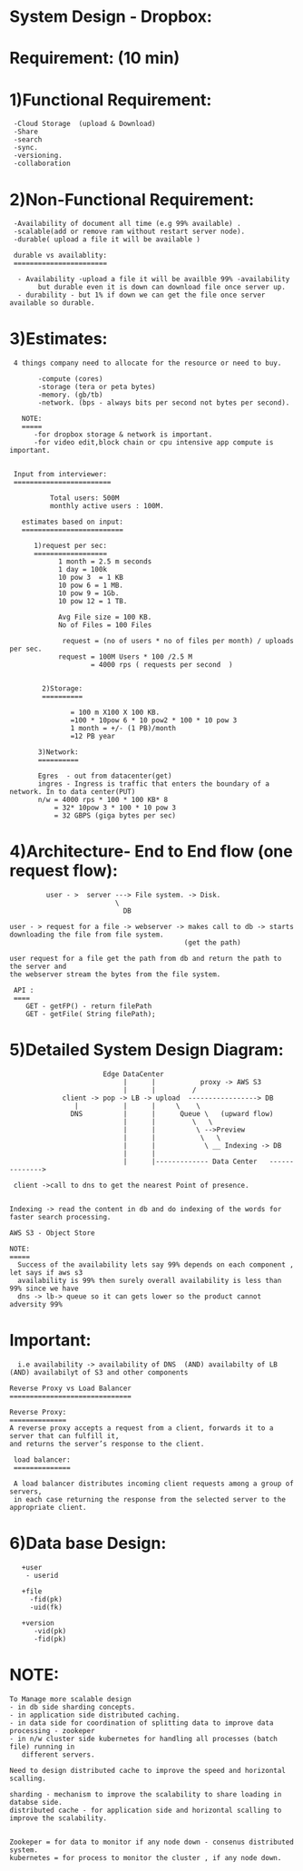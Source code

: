 System Design - Dropbox:
========================


Requirement: (10 min)
=====================

1)Functional Requirement:
==========================

     -Cloud Storage  (upload & Download)
     -Share
     -search
     -sync.
     -versioning.
     -collaboration
     
2)Non-Functional Requirement:
==============================
    
     -Availability of document all time (e.g 99% available) .
     -scalable(add or remove ram without restart server node).
     -durable( upload a file it will be available )
     
     durable vs availablity:
     =======================
     
      - Availability -upload a file it will be availble 99% -availability
           but durable even it is down can download file once server up.
      - durability - but 1% if down we can get the file once server available so durable.

3)Estimates:
============

     4 things company need to allocate for the resource or need to buy.

           -compute (cores) 
           -storage (tera or peta bytes)
           -memory. (gb/tb)
           -network. (bps - always bits per second not bytes per second).

       NOTE:
       =====
          -for dropbox storage & network is important.
          -for video edit,block chain or cpu intensive app compute is important.


     Input from interviewer:
     ========================

              Total users: 500M
              monthly active users : 100M.

       estimates based on input:
       =========================
       
          1)request per sec:
          ==================
                1 month = 2.5 m seconds
                1 day = 100k
                10 pow 3  = 1 KB
                10 pow 6 = 1 MB.
                10 pow 9 = 1Gb.
                10 pow 12 = 1 TB.
                
                Avg File size = 100 KB.
                No of Files = 100 Files
                
                 request = (no of users * no of files per month) / uploads per sec.
                request = 100M Users * 100 /2.5 M
                        = 4000 rps ( requests per second  )
             
             
            2)Storage:
            ==========
            
                   = 100 m X100 X 100 KB.
                   =100 * 10pow 6 * 10 pow2 * 100 * 10 pow 3
                   1 month = +/- (1 PB)/month
                   =12 PB year
                   
           3)Network:
           ==========
    
           Egres  - out from datacenter(get) 
           ingres - Ingress is traffic that enters the boundary of a network. In to data center(PUT) 
           n/w = 4000 rps * 100 * 100 KB* 8
               = 32* 10pow 3 * 100 * 10 pow 3 
               = 32 GBPS (giga bytes per sec)
 
 
 4)Architecture- End to End flow (one request flow):
 ====================================================
 
 
             user - >  server ---> File system. -> Disk.
                              \
                                DB  
               
    user - > request for a file -> webserver -> makes call to db -> starts downloading the file from file system.
                                               (get the path)
   
    user request for a file get the path from db and return the path to the server and
    the webserver stream the bytes from the file system.
     
     API :
     ====
        GET - getFP() - return filePath
        GET - getFile( String filePath);
      
      
5)Detailed  System Design Diagram:
==================================
   

                           Edge DataCenter
                                |      |           proxy -> AWS S3
                                |      |         / 
                 client -> pop -> LB -> upload  -----------------> DB
                    |           |      |     \    \
                   DNS          |      |      Queue \   (upward flow)                  
                                |      |         \   \
                                |      |          \ -->Preview 
                                |      |           \   \
                                |      |            \ __ Indexing -> DB
                                |      |            
                                |      |------------- Data Center   -------------->                   

     client ->call to dns to get the nearest Point of presence.


    Indexing -> read the content in db and do indexing of the words for faster search processing.

    AWS S3 - Object Store 
    
    NOTE:
    ===== 
      Success of the availability lets say 99% depends on each component , let says if aws s3
      availability is 99% then surely overall availability is less than 99% since we have 
      dns -> lb-> queue so it can gets lower so the product cannot adversity 99%
      
Important:
=========
      i.e availability -> availability of DNS  (AND) availabilty of LB (AND) availabilyt of S3 and other components
    
    Reverse Proxy vs Load Balancer
    ==============================
    
    Reverse Proxy:
    ==============
    A reverse proxy accepts a request from a client, forwards it to a server that can fulfill it,
    and returns the server’s response to the client.

     load balancer:
     ==============
     
     A load balancer distributes incoming client requests among a group of servers, 
     in each case returning the response from the selected server to the appropriate client.

    
6)Data base Design:
===================

       +user 
        - userid

       +file
         -fid(pk)
         -uid(fk)

       +version
          -vid(pk)
          -fid(pk)
 
 
 NOTE:
 =====
   
    To Manage more scalable design 
    - in db side sharding concepts.
    - in application side distributed caching.
    - in data side for coordination of splitting data to improve data processing - zookeper
    - in n/w cluster side kubernetes for handling all processes (batch file) running in
       different servers.
    
    Need to design distributed cache to improve the speed and horizontal scalling.
    
    sharding - mechanism to improve the scalability to share loading in databse side.
    distributed cache - for application side and horizontal scalling to improve the scalability.
    
    
    Zookeper = for data to monitor if any node down - consenus distributed system. 
    kubernetes = for process to monitor the cluster , if any node down.
    
    
    
    
          
